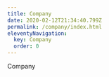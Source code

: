 ```yaml
---
title: Company
date: 2020-02-12T21:34:40.799Z
permalink: /company/index.html
eleventyNavigation:
  key: Company
  order: 0
---
```

Company
